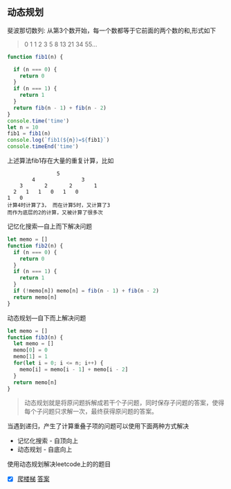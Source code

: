 ## 动态规划

斐波那切数列: 从第3个数开始，每一个数都等于它前面的两个数的和,形式如下
> 0 1 1 2 3 5 8 13 21 34 55...

```javascript
function fib1(n) {

  if (n === 0) {
    return 0
  }
  if (n === 1) {
    return 1
  }
  return fib(n - 1) + fib(n - 2)
}
console.time('time')
let n = 10
fib1 = fib1(n)
console.log(`fib1(${n})=${fib1}`)
console.timeEnd('time')
```
上述算法fib1存在大量的重复计算，比如

```
                5
        4               3
    3       2       2       1
  2   1   1   0   1   0
1   0
计算4时计算了3， 而在计算5时，又计算了3
而作为底层的2的计算，又被计算了很多次
```

记忆化搜索—自上而下解决问题

```javascript
let memo = []
function fib2(n) {
  if (n === 0) {
    return 0
  }
  if (n === 1) {
    return 1
  }
  if (!memo[n]) memo[n] = fib(n - 1) + fib(n - 2)
  return memo[n]
}
```

动态规划—自下而上解决问题

```javascript
let memo = []
function fib3(n) {
  let memo = []
  memo[0] = 0
  memo[1] = 1
  for(let i = 0; i <= n; i++) {
    memo[i] = memo[i - 1] + memo[i - 2]
  }
  return memo[n]
}
```

> 动态规划就是将原问题拆解成若干个子问题，同时保存子问题的答案，使得每个子问题只求解一次，最终获得原问题的答案。

 

当遇到递归，产生了计算重叠子项的问题可以使用下面两种方式解决

- 记忆化搜索 - 自顶向上
- 动态规划 - 自底向上



使用动态规划解决leetcode上的的题目



- [x] [爬楼梯](https://leetcode-cn.com/problems/climbing-stairs/description/) [答案](ss) 